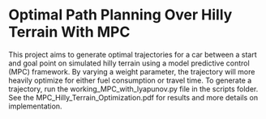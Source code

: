 # Optimal Path Planning Over Hilly Terrain With MPC

This project aims to generate optimal trajectories for a car between a start and goal point on simulated hilly terrain using a model predictive control (MPC) framework. By varying a weight parameter, the trajectory will more heavily optimize for either fuel consumption or travel time. To generate a trajectory, run the working_MPC_with_lyapunov.py file in the scripts folder. See the MPC_Hilly_Terrain_Optimization.pdf for results and more details on implementation.
